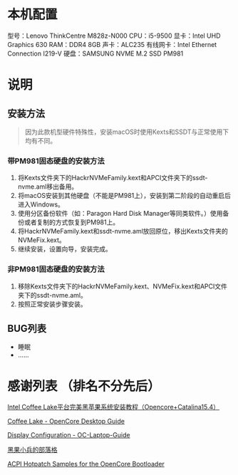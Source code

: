 # 本机配置
型号：Lenovo ThinkCentre M828z-N000
CPU：i5-9500
显卡：Intel UHD Graphics 630
RAM：DDR4 8GB
声卡：ALC235
有线网卡：Intel Ethernet Connection I219-V
硬盘：SAMSUNG NVME M.2 SSD PM981

# 说明

## 安装方法
> 因为此款机型硬件特殊性，安装macOS时使用Kexts和SSDT与正常使用下均有不同。

### 带PM981固态硬盘的安装方法

1. 将Kexts文件夹下的HackrNVMeFamily.kext和APCI文件夹下的ssdt-nvme.aml移出备用。
2. 将macOS安装到其他硬盘（不能是PM981上），安装到第二阶段的自动重启后进入Windows。
3. 使用分区备份软件（如：Paragon Hard Disk Manager等同类软件。）使用备份或者复制的方式恢复到PM981上。
4. 将HackrNVMeFamily.kext和ssdt-nvme.aml放回原位，移出Kexts文件夹的NVMeFix.kext。
5. 继续安装，设置向导，安装完成。

### 非PM981固态硬盘的安装方法
1. 移除Kexts文件夹下的HackrNVMeFamily.kext、NVMeFix.kext和APCI文件夹下的ssdt-nvme.aml。
2. 按照正常安装步骤安装。

## BUG列表
- 睡眠
- ......

# 感谢列表 （排名不分先后）
[Intel Coffee Lake平台完美黑苹果系统安装教程（Opencore+Catalina15.4）](https://www.bilibili.com/video/BV1hA411t7dr "Intel Coffee Lake平台完美黑苹果系统安装教程（Opencore+Catalina15.4）")

[Coffee Lake - OpenCore Desktop Guide](https://dortania.github.io/OpenCore-Desktop-Guide/config.plist/coffee-lake.html "OpenCore Desktop Guide - Coffee Lake")

[Display Configuration - OC-Laptop-Guide](https://1revenger1.gitbook.io/laptop-guide/prepare-install-macos/display-configuration#igpu-patching "Display Configuration - OC-Laptop-Guide")

[黑果小兵的部落格](https://blog.daliansky.net/ "黑果小兵的部落格")

[ACPI Hotpatch Samples for the OpenCore Bootloader](https://github.com/daliansky/OC-little "ACPI Hotpatch Samples for the OpenCore Bootloader")
